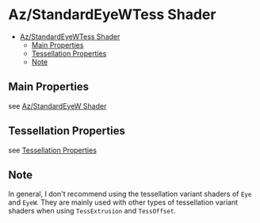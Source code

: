 # Az/StandardEyeWTess Shader

- [Az/StandardEyeWTess Shader](#azstandardeyewtess-shader)
  - [Main Properties](#main-properties)
  - [Tessellation Properties](#tessellation-properties)
  - [Note](#note)


## Main Properties
see [Az/StandardEyeW Shader](az_standard_eye_w_shader.md)

## Tessellation Properties
see [Tessellation Properties](tessellation_properties.md)

## Note
In general, I don't recommend using the tessellation variant shaders of `Eye` and `EyeW`. They are mainly used with other types of tessellation variant shaders when using `TessExtrusion` and `TessOffset`.
